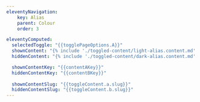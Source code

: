 ```yaml
---
eleventyNavigation:
    key: Alias
    parent: Colour
    order: 3

eleventyComputed:
  selectedToggle: "{{togglePageOptions.A}}"
  shownContent: "{% include './toggled-content/light-alias.content.md' %}"
  hiddenContent: "{% include './toggled-content/dark-alias.content.md' %}"

  shownContentKey: "{{contentAKey}}"
  hiddenContentKey: "{{contentBKey}}"
  
  shownContentSlug: "{{toggleContent.a.slug}}"
  hiddenContentSlug: "{{toggleContent.b.slug}}"
---
```

